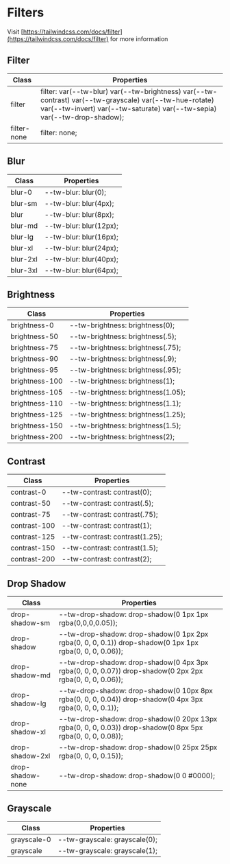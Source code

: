 # Filters

Visit [https://tailwindcss.com/docs/filter](https://tailwindcss.com/docs/filter) for more information

## Filter

<table class="w-full text-left border-collapse"><thead><tr><th class="z-20 sticky top-0 text-sm font-semibold text-gray-600 bg-white p-0"><div class="pb-2 pr-2 border-b border-gray-200">Class</div></th><th class="z-20 sticky top-0 text-sm font-semibold text-gray-600 bg-white p-0"><div class="pb-2 pl-2 border-b border-gray-200">Properties</div></th></tr></thead><tbody class="align-baseline"><tr><td class="py-2 pr-2 font-mono text-xs text-violet-600 whitespace-nowrap">filter</td><td class="py-2 pl-2 font-mono text-xs text-light-blue-600 whitespace-pre">filter: var(--tw-blur) var(--tw-brightness) var(--tw-contrast) var(--tw-grayscale) var(--tw-hue-rotate) var(--tw-invert) var(--tw-saturate) var(--tw-sepia) var(--tw-drop-shadow);</td></tr><tr><td class="py-2 pr-2 font-mono text-xs text-violet-600 whitespace-nowrap border-t border-gray-200">filter-none</td><td class="py-2 pl-2 font-mono text-xs text-light-blue-600 whitespace-pre border-t border-gray-200">filter: none;</td></tr></tbody></table>

## Blur

<table class="w-full text-left border-collapse"><thead><tr><th class="z-20 sticky top-0 text-sm font-semibold text-gray-600 bg-white p-0"><div class="pb-2 pr-2 border-b border-gray-200">Class</div></th><th class="z-20 sticky top-0 text-sm font-semibold text-gray-600 bg-white p-0"><div class="pb-2 pl-2 border-b border-gray-200">Properties</div></th></tr></thead><tbody class="align-baseline"><tr><td class="py-2 pr-2 font-mono text-xs text-violet-600 whitespace-nowrap">blur-0</td><td class="py-2 pl-2 font-mono text-xs text-light-blue-600 whitespace-pre">--tw-blur: blur(0);</td></tr><tr><td class="py-2 pr-2 font-mono text-xs text-violet-600 whitespace-nowrap border-t border-gray-200">blur-sm</td><td class="py-2 pl-2 font-mono text-xs text-light-blue-600 whitespace-pre border-t border-gray-200">--tw-blur: blur(4px);</td></tr><tr><td class="py-2 pr-2 font-mono text-xs text-violet-600 whitespace-nowrap border-t border-gray-200">blur</td><td class="py-2 pl-2 font-mono text-xs text-light-blue-600 whitespace-pre border-t border-gray-200">--tw-blur: blur(8px);</td></tr><tr><td class="py-2 pr-2 font-mono text-xs text-violet-600 whitespace-nowrap border-t border-gray-200">blur-md</td><td class="py-2 pl-2 font-mono text-xs text-light-blue-600 whitespace-pre border-t border-gray-200">--tw-blur: blur(12px);</td></tr><tr><td class="py-2 pr-2 font-mono text-xs text-violet-600 whitespace-nowrap border-t border-gray-200">blur-lg</td><td class="py-2 pl-2 font-mono text-xs text-light-blue-600 whitespace-pre border-t border-gray-200">--tw-blur: blur(16px);</td></tr><tr><td class="py-2 pr-2 font-mono text-xs text-violet-600 whitespace-nowrap border-t border-gray-200">blur-xl</td><td class="py-2 pl-2 font-mono text-xs text-light-blue-600 whitespace-pre border-t border-gray-200">--tw-blur: blur(24px);</td></tr><tr><td class="py-2 pr-2 font-mono text-xs text-violet-600 whitespace-nowrap border-t border-gray-200">blur-2xl</td><td class="py-2 pl-2 font-mono text-xs text-light-blue-600 whitespace-pre border-t border-gray-200">--tw-blur: blur(40px);</td></tr><tr><td class="py-2 pr-2 font-mono text-xs text-violet-600 whitespace-nowrap border-t border-gray-200">blur-3xl</td><td class="py-2 pl-2 font-mono text-xs text-light-blue-600 whitespace-pre border-t border-gray-200">--tw-blur: blur(64px);</td></tr></tbody></table>

## Brightness

<table class="w-full text-left border-collapse"><thead><tr><th class="z-20 sticky top-0 text-sm font-semibold text-gray-600 bg-white p-0"><div class="pb-2 pr-2 border-b border-gray-200">Class</div></th><th class="z-20 sticky top-0 text-sm font-semibold text-gray-600 bg-white p-0"><div class="pb-2 pl-2 border-b border-gray-200">Properties</div></th></tr></thead><tbody class="align-baseline"><tr><td class="py-2 pr-2 font-mono text-xs text-violet-600 whitespace-nowrap">brightness-0</td><td class="py-2 pl-2 font-mono text-xs text-light-blue-600 whitespace-pre">--tw-brightness: brightness(0);</td></tr><tr><td class="py-2 pr-2 font-mono text-xs text-violet-600 whitespace-nowrap border-t border-gray-200">brightness-50</td><td class="py-2 pl-2 font-mono text-xs text-light-blue-600 whitespace-pre border-t border-gray-200">--tw-brightness: brightness(.5);</td></tr><tr><td class="py-2 pr-2 font-mono text-xs text-violet-600 whitespace-nowrap border-t border-gray-200">brightness-75</td><td class="py-2 pl-2 font-mono text-xs text-light-blue-600 whitespace-pre border-t border-gray-200">--tw-brightness: brightness(.75);</td></tr><tr><td class="py-2 pr-2 font-mono text-xs text-violet-600 whitespace-nowrap border-t border-gray-200">brightness-90</td><td class="py-2 pl-2 font-mono text-xs text-light-blue-600 whitespace-pre border-t border-gray-200">--tw-brightness: brightness(.9);</td></tr><tr><td class="py-2 pr-2 font-mono text-xs text-violet-600 whitespace-nowrap border-t border-gray-200">brightness-95</td><td class="py-2 pl-2 font-mono text-xs text-light-blue-600 whitespace-pre border-t border-gray-200">--tw-brightness: brightness(.95);</td></tr><tr><td class="py-2 pr-2 font-mono text-xs text-violet-600 whitespace-nowrap border-t border-gray-200">brightness-100</td><td class="py-2 pl-2 font-mono text-xs text-light-blue-600 whitespace-pre border-t border-gray-200">--tw-brightness: brightness(1);</td></tr><tr><td class="py-2 pr-2 font-mono text-xs text-violet-600 whitespace-nowrap border-t border-gray-200">brightness-105</td><td class="py-2 pl-2 font-mono text-xs text-light-blue-600 whitespace-pre border-t border-gray-200">--tw-brightness: brightness(1.05);</td></tr><tr><td class="py-2 pr-2 font-mono text-xs text-violet-600 whitespace-nowrap border-t border-gray-200">brightness-110</td><td class="py-2 pl-2 font-mono text-xs text-light-blue-600 whitespace-pre border-t border-gray-200">--tw-brightness: brightness(1.1);</td></tr><tr><td class="py-2 pr-2 font-mono text-xs text-violet-600 whitespace-nowrap border-t border-gray-200">brightness-125</td><td class="py-2 pl-2 font-mono text-xs text-light-blue-600 whitespace-pre border-t border-gray-200">--tw-brightness: brightness(1.25);</td></tr><tr><td class="py-2 pr-2 font-mono text-xs text-violet-600 whitespace-nowrap border-t border-gray-200">brightness-150</td><td class="py-2 pl-2 font-mono text-xs text-light-blue-600 whitespace-pre border-t border-gray-200">--tw-brightness: brightness(1.5);</td></tr><tr><td class="py-2 pr-2 font-mono text-xs text-violet-600 whitespace-nowrap border-t border-gray-200">brightness-200</td><td class="py-2 pl-2 font-mono text-xs text-light-blue-600 whitespace-pre border-t border-gray-200">--tw-brightness: brightness(2);</td></tr></tbody></table>

## Contrast

<table class="w-full text-left border-collapse"><thead><tr><th class="z-20 sticky top-0 text-sm font-semibold text-gray-600 bg-white p-0"><div class="pb-2 pr-2 border-b border-gray-200">Class</div></th><th class="z-20 sticky top-0 text-sm font-semibold text-gray-600 bg-white p-0"><div class="pb-2 pl-2 border-b border-gray-200">Properties</div></th></tr></thead><tbody class="align-baseline"><tr><td class="py-2 pr-2 font-mono text-xs text-violet-600 whitespace-nowrap">contrast-0</td><td class="py-2 pl-2 font-mono text-xs text-light-blue-600 whitespace-pre">--tw-contrast: contrast(0);</td></tr><tr><td class="py-2 pr-2 font-mono text-xs text-violet-600 whitespace-nowrap border-t border-gray-200">contrast-50</td><td class="py-2 pl-2 font-mono text-xs text-light-blue-600 whitespace-pre border-t border-gray-200">--tw-contrast: contrast(.5);</td></tr><tr><td class="py-2 pr-2 font-mono text-xs text-violet-600 whitespace-nowrap border-t border-gray-200">contrast-75</td><td class="py-2 pl-2 font-mono text-xs text-light-blue-600 whitespace-pre border-t border-gray-200">--tw-contrast: contrast(.75);</td></tr><tr><td class="py-2 pr-2 font-mono text-xs text-violet-600 whitespace-nowrap border-t border-gray-200">contrast-100</td><td class="py-2 pl-2 font-mono text-xs text-light-blue-600 whitespace-pre border-t border-gray-200">--tw-contrast: contrast(1);</td></tr><tr><td class="py-2 pr-2 font-mono text-xs text-violet-600 whitespace-nowrap border-t border-gray-200">contrast-125</td><td class="py-2 pl-2 font-mono text-xs text-light-blue-600 whitespace-pre border-t border-gray-200">--tw-contrast: contrast(1.25);</td></tr><tr><td class="py-2 pr-2 font-mono text-xs text-violet-600 whitespace-nowrap border-t border-gray-200">contrast-150</td><td class="py-2 pl-2 font-mono text-xs text-light-blue-600 whitespace-pre border-t border-gray-200">--tw-contrast: contrast(1.5);</td></tr><tr><td class="py-2 pr-2 font-mono text-xs text-violet-600 whitespace-nowrap border-t border-gray-200">contrast-200</td><td class="py-2 pl-2 font-mono text-xs text-light-blue-600 whitespace-pre border-t border-gray-200">--tw-contrast: contrast(2);</td></tr></tbody></table>

## Drop Shadow

<table class="w-full text-left border-collapse"><thead><tr><th class="z-20 sticky top-0 text-sm font-semibold text-gray-600 bg-white p-0"><div class="pb-2 pr-2 border-b border-gray-200">Class</div></th><th class="z-20 sticky top-0 text-sm font-semibold text-gray-600 bg-white p-0"><div class="pb-2 pl-2 border-b border-gray-200">Properties</div></th></tr></thead><tbody class="align-baseline"><tr><td class="py-2 pr-2 font-mono text-xs text-violet-600 whitespace-nowrap">drop-shadow-sm</td><td class="py-2 pl-2 font-mono text-xs text-light-blue-600 whitespace-pre">--tw-drop-shadow: drop-shadow(0 1px 1px rgba(0,0,0,0.05));</td></tr><tr><td class="py-2 pr-2 font-mono text-xs text-violet-600 whitespace-nowrap border-t border-gray-200">drop-shadow</td><td class="py-2 pl-2 font-mono text-xs text-light-blue-600 whitespace-pre border-t border-gray-200">--tw-drop-shadow: drop-shadow(0 1px 2px rgba(0, 0, 0, 0.1)) drop-shadow(0 1px 1px rgba(0, 0, 0, 0.06));</td></tr><tr><td class="py-2 pr-2 font-mono text-xs text-violet-600 whitespace-nowrap border-t border-gray-200">drop-shadow-md</td><td class="py-2 pl-2 font-mono text-xs text-light-blue-600 whitespace-pre border-t border-gray-200">--tw-drop-shadow: drop-shadow(0 4px 3px rgba(0, 0, 0, 0.07)) drop-shadow(0 2px 2px rgba(0, 0, 0, 0.06));</td></tr><tr><td class="py-2 pr-2 font-mono text-xs text-violet-600 whitespace-nowrap border-t border-gray-200">drop-shadow-lg</td><td class="py-2 pl-2 font-mono text-xs text-light-blue-600 whitespace-pre border-t border-gray-200">--tw-drop-shadow: drop-shadow(0 10px 8px rgba(0, 0, 0, 0.04)) drop-shadow(0 4px 3px rgba(0, 0, 0, 0.1));</td></tr><tr><td class="py-2 pr-2 font-mono text-xs text-violet-600 whitespace-nowrap border-t border-gray-200">drop-shadow-xl</td><td class="py-2 pl-2 font-mono text-xs text-light-blue-600 whitespace-pre border-t border-gray-200">--tw-drop-shadow: drop-shadow(0 20px 13px rgba(0, 0, 0, 0.03)) drop-shadow(0 8px 5px rgba(0, 0, 0, 0.08));</td></tr><tr><td class="py-2 pr-2 font-mono text-xs text-violet-600 whitespace-nowrap border-t border-gray-200">drop-shadow-2xl</td><td class="py-2 pl-2 font-mono text-xs text-light-blue-600 whitespace-pre border-t border-gray-200">--tw-drop-shadow: drop-shadow(0 25px 25px rgba(0, 0, 0, 0.15));</td></tr><tr><td class="py-2 pr-2 font-mono text-xs text-violet-600 whitespace-nowrap border-t border-gray-200">drop-shadow-none</td><td class="py-2 pl-2 font-mono text-xs text-light-blue-600 whitespace-pre border-t border-gray-200">--tw-drop-shadow: drop-shadow(0 0 #0000);</td></tr></tbody></table>

## Grayscale

<table class="w-full text-left border-collapse"><thead><tr><th class="z-20 sticky top-0 text-sm font-semibold text-gray-600 bg-white p-0"><div class="pb-2 pr-2 border-b border-gray-200">Class</div></th><th class="z-20 sticky top-0 text-sm font-semibold text-gray-600 bg-white p-0"><div class="pb-2 pl-2 border-b border-gray-200">Properties</div></th></tr></thead><tbody class="align-baseline"><tr><td class="py-2 pr-2 font-mono text-xs text-violet-600 whitespace-nowrap">grayscale-0</td><td class="py-2 pl-2 font-mono text-xs text-light-blue-600 whitespace-pre">--tw-grayscale: grayscale(0);</td></tr><tr><td class="py-2 pr-2 font-mono text-xs text-violet-600 whitespace-nowrap border-t border-gray-200">grayscale</td><td class="py-2 pl-2 font-mono text-xs text-light-blue-600 whitespace-pre border-t border-gray-200">--tw-grayscale: grayscale(1);</td></tr></tbody></table>
